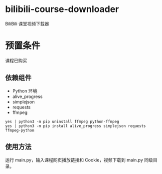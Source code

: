 # bilibili-course-downloader

BiliBili 课堂视频下载器

# 预置条件

课程已购买

## 依赖组件

- Python 环境
- alive_progress
- simplejson
- requests
- ffmpeg

```shell
yes | python3 -m pip uninstall ffmpeg python-ffmpeg
yes | python3 -m pip install alive_progress simplejson requests ffmpeg-python
```

## 使用方法

运行 main.py，输入课程网页播放链接和 Cookie，视频下载到 main.py 同级目录。

